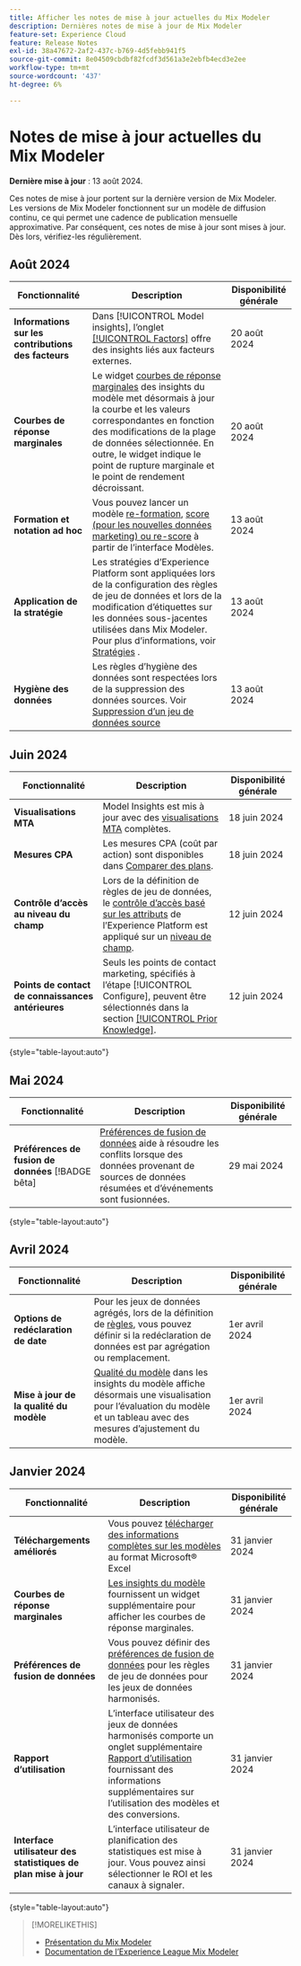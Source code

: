 ```yaml
---
title: Afficher les notes de mise à jour actuelles du Mix Modeler
description: Dernières notes de mise à jour de Mix Modeler
feature-set: Experience Cloud
feature: Release Notes
exl-id: 38a47672-2af2-437c-b769-4d5febb941f5
source-git-commit: 8e04509cbdbf82fcdf3d561a3e2ebfb4ecd3e2ee
workflow-type: tm+mt
source-wordcount: '437'
ht-degree: 6%

---
```


# Notes de mise à jour actuelles du Mix Modeler

**Dernière mise à jour** : 13 août 2024.

Ces notes de mise à jour portent sur la dernière version de Mix Modeler. Les versions de Mix Modeler fonctionnent sur un modèle de diffusion continu, ce qui permet une cadence de publication mensuelle approximative. Par conséquent, ces notes de mise à jour sont mises à jour. Dès lors, vérifiez-les régulièrement.

## Août 2024

| Fonctionnalité | Description | Disponibilité générale |
|---|---|---|
| **Informations sur les contributions des facteurs** | Dans [!UICONTROL Model insights], l’onglet [[!UICONTROL Factors]](/help/models/insights.md#factors) offre des insights liés aux facteurs externes. | 20 août 2024 |
| **Courbes de réponse marginales** | Le widget [courbes de réponse marginales](/help/models/insights.md#model-insights-1) des insights du modèle met désormais à jour la courbe et les valeurs correspondantes en fonction des modifications de la plage de données sélectionnée. En outre, le widget indique le point de rupture marginale et le point de rendement décroissant. | 20 août 2024 |
| **Formation et notation ad hoc** | Vous pouvez lancer un modèle [re-formation](/help/models/overview.md#re-train), [score (pour les nouvelles données marketing) ou re-score](/help/models/overview.md#score-or-re-score) à partir de l’interface Modèles. | 13 août 2024 |
| **Application de la stratégie** | Les stratégies d’Experience Platform sont appliquées lors de la configuration des règles de jeu de données et lors de la modification d’étiquettes sur les données sous-jacentes utilisées dans Mix Modeler. Pour plus d’informations, voir [Stratégies](../data-governance/policies.md) . | 13 août 2024 |
| **Hygiène des données** | Les règles d’hygiène des données sont respectées lors de la suppression des données sources. Voir [Suppression d’un jeu de données source](../harmonize-data/dataset-rules.md#delete-a-source-dataset) | 13 août 2024 |

## Juin 2024

| Fonctionnalité | Description | Disponibilité générale |
|---|---|---|
| **Visualisations MTA** | Model Insights est mis à jour avec des [visualisations MTA](../models/insights.md#attribution) complètes. | 18 juin 2024 |
| **Mesures CPA** | Les mesures CPA (coût par action) sont disponibles dans [Comparer des plans](../plans/compare.md). | 18 juin 2024 |
| **Contrôle d’accès au niveau du champ** | Lors de la définition de règles de jeu de données, le [contrôle d’accès basé sur les attributs](https://experienceleague.adobe.com/en/docs/experience-platform/access-control/abac/overview) de l’Experience Platform est appliqué sur un [niveau de champ](../harmonize-data/dataset-rules.md#field-level-access-control). | 12 juin 2024 |
| **Points de contact de connaissances antérieures** | Seuls les points de contact marketing, spécifiés à l’étape [!UICONTROL Configure], peuvent être sélectionnés dans la section [[!UICONTROL Prior Knowledge]](../models/create.md). | 12 juin 2024 |

{style="table-layout:auto"}

## Mai 2024

| Fonctionnalité | Description | Disponibilité générale |
|---|---|---|
| **Préférences de fusion de données** [!BADGE bêta] | [Préférences de fusion de données](../harmonize-data/dataset-rules.md#data-merge-preferences) aide à résoudre les conflits lorsque des données provenant de sources de données résumées et d’événements sont fusionnées. | 29 mai 2024 |

{style="table-layout:auto"}




## Avril 2024

| Fonctionnalité | Description | Disponibilité générale |
|---|---|---|
| **Options de redéclaration de date** | Pour les jeux de données agrégés, lors de la définition de [règles](../harmonize-data/dataset-rules.md), vous pouvez définir si la redéclaration de données est par agrégation ou remplacement. | 1er avril 2024 |
| **Mise à jour de la qualité du modèle** | [Qualité du modèle](/help/models/insights.md) dans les insights du modèle affiche désormais une visualisation pour l’évaluation du modèle et un tableau avec des mesures d’ajustement du modèle. | 1er avril 2024 |


## Janvier 2024

| Fonctionnalité | Description | Disponibilité générale |
|---|---|---|
| **Téléchargements améliorés** | Vous pouvez [télécharger des informations complètes sur les modèles](../models/insights.md) au format Microsoft® Excel | 31 janvier 2024 |
| **Courbes de réponse marginales** | [Les insights du modèle](../models/insights.md) fournissent un widget supplémentaire pour afficher les courbes de réponse marginales. | 31 janvier 2024 |
| **Préférences de fusion de données** | Vous pouvez définir des [préférences de fusion de données](../harmonize-data/dataset-rules.md#data-merge-preferences) pour les règles de jeu de données pour les jeux de données harmonisés. | 31 janvier 2024 |
| **Rapport d’utilisation** | L’interface utilisateur des jeux de données harmonisés comporte un onglet supplémentaire [Rapport d’utilisation](../harmonize-data/usage-report.md) fournissant des informations supplémentaires sur l’utilisation des modèles et des conversions. | 31 janvier 2024 |
| **Interface utilisateur des statistiques de plan mise à jour** | L’interface utilisateur de planification des statistiques est mise à jour. Vous pouvez ainsi sélectionner le ROI et les canaux à signaler. | 31 janvier 2024 |

{style="table-layout:auto"}


>[!MORELIKETHIS]
>
>* [Présentation du Mix Modeler](https://business.adobe.com/products/experience-platform/planning-and-measurement.html)
>* [Documentation de l’Experience League Mix Modeler](https://experienceleague.adobe.com/fr/docs/mix-modeler)
